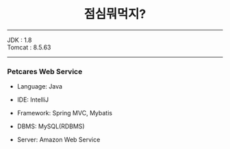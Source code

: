 # <center>점심뭐먹지?</center>

***
  JDK : 1.8 <br>
  Tomcat : 8.5.63
***

### Petcares Web Service

* Language: Java 

* IDE: IntelliJ

* Framework: Spring MVC, Mybatis

* DBMS: MySQL(RDBMS)

* Server: Amazon Web Service
